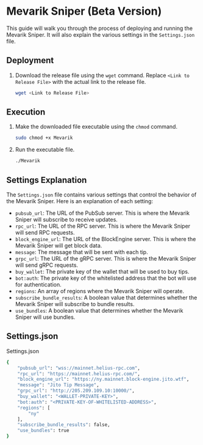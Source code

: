 # Mevarik Sniper (Beta Version)

This guide will walk you through the process of deploying and running the Mevarik Sniper. It will also explain the various settings in the `Settings.json` file.

## Deployment

1. Download the release file using the `wget` command. Replace `<Link to Release File>` with the actual link to the release file.

    ```bash
    wget <Link to Release File>
    ```

## Execution

1. Make the downloaded file executable using the `chmod` command.

    ```bash
    sudo chmod +x Mevarik
    ```

2. Run the executable file.

    ```bash
    ./Mevarik
    ```

## Settings Explanation

The `Settings.json` file contains various settings that control the behavior of the Mevarik Sniper. Here is an explanation of each setting:

- `pubsub_url`: The URL of the PubSub server. This is where the Mevarik Sniper will subscribe to receive updates.
- `rpc_url`: The URL of the RPC server. This is where the Mevarik Sniper will send RPC requests.
- `block_engine_url`: The URL of the BlockEngine server. This is where the Mevarik Sniper will get block data.
- `message`: The message that will be sent with each tip.
- `grpc_url`: The URL of the gRPC server. This is where the Mevarik Sniper will send gRPC requests.
- `buy_wallet`: The private key of the wallet that will be used to buy tips.
- `bot:auth`: The private key of the whitelisted address that the bot will use for authentication.
- `regions`: An array of regions where the Mevarik Sniper will operate.
- `subscribe_bundle_results`: A boolean value that determines whether the Mevarik Sniper will subscribe to bundle results.
- `use_bundles`: A boolean value that determines whether the Mevarik Sniper will use bundles.


## Settings.json

Settings.json
```bash
{
    "pubsub_url": "wss://mainnet.helius-rpc.com",
    "rpc_url": "https://mainnet.helius-rpc.com/",
    "block_engine_url": "https://ny.mainnet.block-engine.jito.wtf",
    "message": "Jito Tip Message",
    "grpc_url": "http://205.209.109.10:10000/",
    "buy_wallet": "<WALLET-PRIVATE-KEY>",
    "bot:auth": "<PRIVATE-KEY-OF-WHITELISTED-ADDRESS>",
    "regions": [
        "ny"
    ],
    "subscribe_bundle_results": false,
    "use_bundles": true
}
```